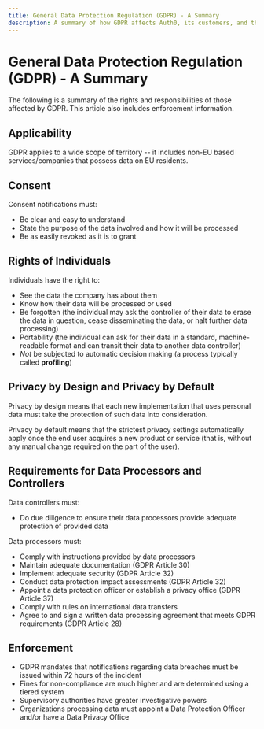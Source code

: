 ```yaml
---
title: General Data Protection Regulation (GDPR) - A Summary
description: A summary of how GDPR affects Auth0, its customers, and the end users
---
```

# General Data Protection Regulation (GDPR) - A Summary

The following is a summary of the rights and responsibilities of those affected by GDPR. This article also includes enforcement information.

## Applicability

GDPR applies to a wide scope of territory -- it includes non-EU based services/companies that possess data on EU residents.

## Consent

Consent notifications must:

* Be clear and easy to understand
* State the purpose of the data involved and how it will be processed
* Be as easily revoked as it is to grant

## Rights of Individuals

Individuals have the right to:

* See the data the company has about them
* Know how their data will be processed or used
* Be forgotten (the individual may ask the controller of their data to erase the data in question, cease disseminating the data, or halt further data processing)
* Portability (the individual can ask for their data in a standard, machine-readable format and can transit their data to another data controller)
* *Not* be subjected to automatic decision making (a process typically called **profiling**)

## Privacy by Design and Privacy by Default

Privacy by design means that each new implementation that uses personal data must take the protection of such data into consideration.

Privacy by default means that the strictest privacy settings automatically apply once the end user acquires a new product or service (that is, without any manual change required on the part of the user).

## Requirements for Data Processors and Controllers

Data controllers must:

* Do due diligence to ensure their data processors provide adequate protection of provided data

Data processors must:

* Comply with instructions provided by data processors
* Maintain adequate documentation (GDPR Article 30)
* Implement adequate security (GDPR Article 32)
* Conduct data protection impact assessments (GDPR Article 32)
* Appoint a data protection officer or establish a privacy office (GDPR Article 37)
* Comply with rules on international data transfers
* Agree to and sign a written data processing agreement that meets GDPR requirements (GDPR Article 28)

## Enforcement

* GDPR mandates that notifications regarding data breaches must be issued within 72 hours of the incident
* Fines for non-compliance are much higher and are determined using a tiered system
* Supervisory authorities have greater investigative powers
* Organizations processing data must appoint a Data Protection Officer and/or have a Data Privacy Office